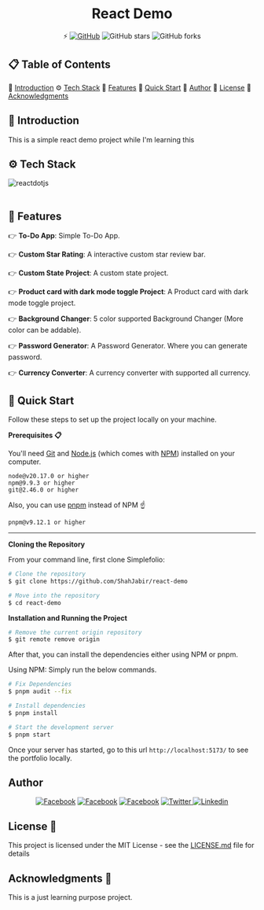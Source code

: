 <h1 align="center">React Demo</h1>

<div align="center">

⚡️ [![GitHub](https://img.shields.io/github/license/ShahJabir/react-demo?color=blue)](https://github.com/ShahJabir/react-demo/blob/main/LICENSE) ![GitHub stars](https://img.shields.io/github/stars/ShahJabir/react-demo) ![GitHub forks](https://img.shields.io/github/forks/ShahJabir/react-demo)
</div>

## 📋 <a name="table">Table of Contents</a>

🤖 [Introduction](#introduction)
⚙️ [Tech Stack](#tech-stack)
🔋 [Features](#features)
🤸 [Quick Start](#quick-start)
🚀 [Author](#authors)
📄 [License](#license)
🎁 [Acknowledgments](#acknowledgments)


## <a name="introduction">🤖 Introduction</a>

This is a simple react demo project while I'm learning this

## <a name="tech-stack">⚙️ Tech Stack</a>

  <div>
    <img src="https://img.shields.io/badge/-React_JS-black?style=for-the-badge&logoColor=61DAFB&logo=react&color=000000" alt="reactdotjs" />
  </div> <br/>


## <a name="features">🔋 Features</a>

👉 **To-Do App**: Simple To-Do App.

👉 **Custom Star Rating**: A interactive custom star review bar.

👉 **Custom State Project**: A custom state project.

👉 **Product card with dark mode toggle Project**: A Product card with dark mode toggle project.

👉 **Background Changer**: 5 color supported Background Changer (More color can be addable).

👉 **Password Generator**: A Password Generator. Where you can generate password.

👉 **Currency Converter**: A currency converter with supported all currency.

## <a name="quick-start">🤸 Quick Start</a>

Follow these steps to set up the project locally on your machine.

**Prerequisites 📋**

You'll need [Git](https://git-scm.com) and [Node.js](https://nodejs.org/en/download/) (which comes with [NPM](http://npmjs.com)) installed on your computer.

```
node@v20.17.0 or higher
npm@9.9.3 or higher
git@2.46.0 or higher
```

Also, you can use [pnpm](https://pnpm.io/) instead of NPM ☝️

```
pnpm@v9.12.1 or higher
```

---

**Cloning the Repository**

From your command line, first clone Simplefolio:
<!-- # Clone the repository -->
```bash
# Clone the repository
$ git clone https://github.com/ShahJabir/react-demo
```
<!-- # Move into the repository -->
```bash
# Move into the repository
$ cd react-demo
```

**Installation and Running the Project**

<!-- # Remove the current origin repository -->
```bash
# Remove the current origin repository
$ git remote remove origin
```

After that, you can install the dependencies either using NPM or pnpm.

Using NPM: Simply run the below commands.

```bash
# Fix Dependencies
$ pnpm audit --fix
```

```bash
# Install dependencies
$ pnpm install
```

```bash
# Start the development server
$ pnpm start
```

Once your server has started, go to this url `http://localhost:5173/` to see the portfolio locally.

## <a name="authors"> Author </a>

<p align="center">
<a href="https://shahjabir.netlify.app">
<img src="https://img.shields.io/badge/Website-ShahJabir-black" alt="Facebook" /></a>
<a href="https://github.com/ShahJabir">
<img src="https://img.shields.io/badge/Github-ShahJabir-white" alt="Facebook" /></a>
<a href="https://www.facebook.com/shah.jabir.90">
<img src="https://img.shields.io/badge/Facebook-ShahJabir-blue" alt="Facebook" /></a>
<a href="https://x.com/TaqiJabir">
<img src="https://img.shields.io/badge/X-TaqiJabir-black" alt="Twitter" />
<a href="https://www.linkedin.com/in/shah-jabir-taqi-a63653211/">
<img src="https://img.shields.io/badge/Linkedin-shahjabirtaqi-blue" alt="Linkedin" /></a>
</a>
</p>

## <a name="license">License 📄</a>

This project is licensed under the MIT License - see the [LICENSE.md](https://github.com/ShahJabir/react-demo/blob/main/LICENSE) file for details

## <a name="acknowledgments">Acknowledgments 🎁 </a>

This is a just learning purpose project.

